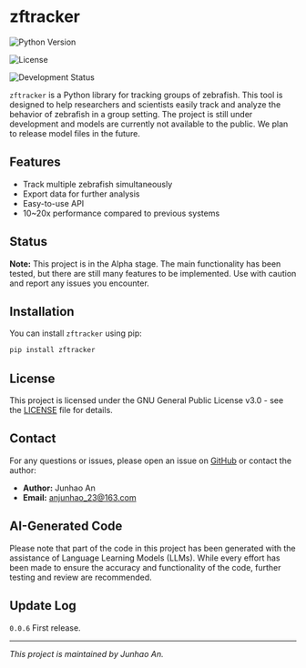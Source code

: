 # zftracker

![Python Version](https://img.shields.io/badge/python-3.9-blue.svg)

![License](https://img.shields.io/badge/license-GPLv3-blue.svg)

![Development Status](https://img.shields.io/badge/status-PreAlpha-orange.svg)

`zftracker` is a Python library for tracking groups of zebrafish. This tool is designed to help researchers and scientists easily track and analyze the behavior of zebrafish in a group setting. The project is still under development and models are currently not available to the public. We plan to release model files in the future.

## Features

- Track multiple zebrafish simultaneously
- Export data for further analysis
- Easy-to-use API
- 10~20x performance compared to previous systems

## Status

**Note:** This project is in the Alpha stage. The main functionality has been tested, but there are still many features to be implemented. Use with caution and report any issues you encounter.

## Installation

You can install `zftracker` using pip:

```bash
pip install zftracker
```

## License

This project is licensed under the GNU General Public License v3.0 - see the [LICENSE](LICENSE) file for details.

## Contact

For any questions or issues, please open an issue on [GitHub](https://github.com/yourusername/zftracker/issues) or contact the author:

- **Author:** Junhao An
- **Email:** anjunhao_23@163.com

## AI-Generated Code

Please note that part of the code in this project has been generated with the assistance of Language Learning Models (LLMs). While every effort has been made to ensure the accuracy and functionality of the code, further testing and review are recommended.

## Update Log

`0.0.6` First release.

---

*This project is maintained by Junhao An.*